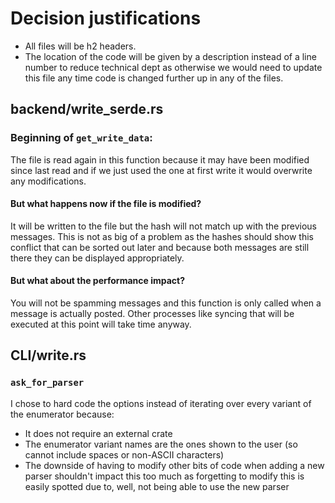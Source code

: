 # Decision justifications
- All files will be h2 headers.
- The location of the code will be given by a description instead of a line number to reduce technical dept as otherwise we would need to update this file any time code is changed further up in any of the files.

## backend/write_serde.rs

### Beginning of `get_write_data`:

The file is read again in this function because it may have been modified since last read and if we just used the one at first write it would overwrite any modifications. 

#### But what happens now if the file is modified?
It will be written to the file but the hash will not match up with the previous messages. This is not as big of a problem as the hashes should show this conflict that can be sorted out later and because both messages are still there they can be displayed appropriately.

#### But what about the performance impact?
You will not be spamming messages and this function is only called when a message is actually posted. Other processes like syncing that will be executed at this point will take time anyway.

## CLI/write.rs

### `ask_for_parser`
I chose to hard code the options instead of iterating over every variant of the enumerator because:
- It does not require an external crate
- The enumerator variant names are the ones shown to the user (so cannot include spaces or non-ASCII characters)
- The downside of having to modify other bits of code when adding a new parser shouldn't impact this too much as forgetting to modify this is easily spotted due to, well, not being able to use the new parser
